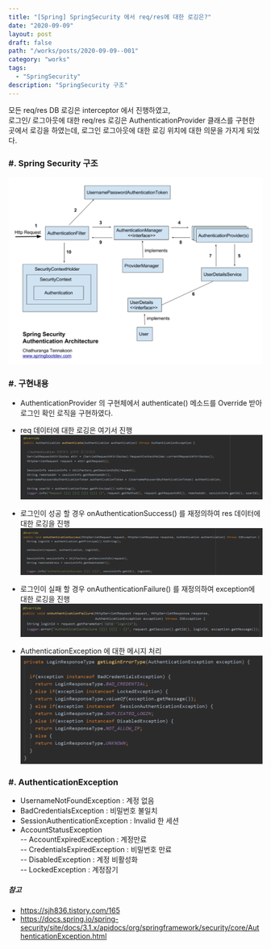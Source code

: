 ```yaml
---
title: "[Spring] SpringSecurity 에서 req/res에 대한 로깅은?"
date: "2020-09-09"
layout: post
draft: false
path: "/works/posts/2020-09-09--001"
category: "works"
tags:
  - "SpringSecurity"
description: "SpringSecurity 구조"
---
```


모든 req/res DB 로깅은 interceptor 에서 진행하였고,  
로그인/ 로그아웃에 대한 req/res 로깅은 AuthenticationProvider 클래스를 구현한 곳에서 로깅을 하였는데,
로그인 로그아웃에 대한 로깅 위치에 대한 의문을 가지게 되었다.  

### #. Spring Security 구조
![](1.PNG)


### #. 구현내용
- AuthenticationProvider 의 구현체에서 authenticate() 메소드를 Override 받아 로그인 확인 로직을 구현하였다.  
- req 데이터에 대한 로깅은 여기서 진행
![](2.PNG)

- 로그인이 성공 할 경우 onAuthenticationSuccess() 를 재정의하여 res 데이터에 대한 로깅을 진행
![](3.PNG)

- 로그인이 실패 할 경우 onAuthenticationFailure() 를 재정의하여 exception에 대한 로깅을 진행
![](4.PNG)

- AuthenticationException 에 대한 메시지 처리
![](5.PNG)

### #. AuthenticationException
- UsernameNotFoundException : 계정 없음
- BadCredentialsException : 비밀번호 불일치
- SessionAuthenticationException : Invalid 한 세션
- AccountStatusException  
 -- AccountExpiredException : 계정만료  
 -- CredentialsExpiredException : 비밀번호 만료  
 -- DisabledException : 계정 비활성화  
 -- LockedException : 계정잠기  


##### 참고
* https://sjh836.tistory.com/165
* https://docs.spring.io/spring-security/site/docs/3.1.x/apidocs/org/springframework/security/core/AuthenticationException.html
